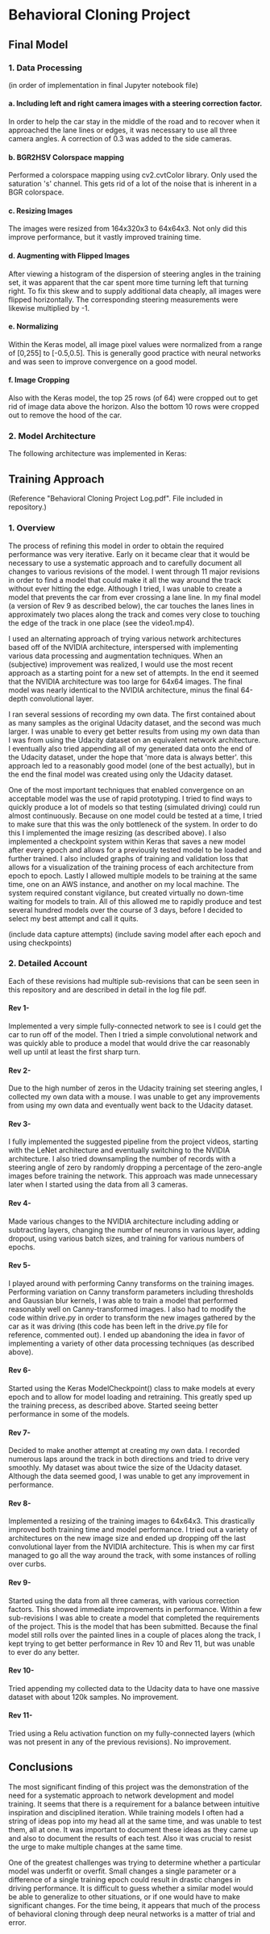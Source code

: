 # Behavioral Cloning Project

## Final Model
### 1. Data Processing 

(in order of implementation in final Jupyter notebook file)
  
  #### a. Including left and right camera images with a steering correction factor.
  
In order to help the car stay in the middle of the road and to recover when it approached the lane lines or edges, it was necessary to use all three camera angles. A correction of 0.3 was added to the side cameras. 
  
  #### b. BGR2HSV Colorspace mapping
  
Performed a colorspace mapping using cv2.cvtColor library. Only used the saturation 's' channel. This gets rid of a lot of the noise that is inherent in a BGR colorspace. 

  #### c. Resizing Images
  
The images were resized from 164x320x3 to 64x64x3. Not only did this improve performance, but it vastly improved training time. 
  
  #### d. Augmenting with Flipped Images
  
After viewing a histogram of the dispersion of steering angles in the training set, it was apparent that the car spent more time turning left that turning right. To fix this skew and to supply additional data cheaply, all images were flipped horizontally. The corresponding steering measurements were likewise multiplied by -1.
  
  #### e. Normalizing 
  
Within the Keras model, all image pixel values were normalized from a range of [0,255] to [-0.5,0.5]. This is generally good practice with neural networks and was seen to improve convergence on a good model.   
  
  #### f. Image Cropping
  
Also with the Keras model, the top 25 rows (of 64) were cropped out to get rid of image data above the horizon. Also the bottom 10 rows were cropped out to remove the hood of the car. 


### 2. Model Architecture
The following architecture was implemented in Keras:




## Training Approach
(Reference "Behavioral Cloning Project Log.pdf". File included in repository.)
### 1. Overview

The process of refining this model in order to obtain the required performance was very iterative. Early on it became clear that it would be necessary to use a systematic approach and to carefully document all changes to various revisions of the model. I went through 11 major revisions in order to find a model that could make it all the way around the track without ever hitting the edge. Although I tried, I was unable to create a model that prevents the car from ever crossing a lane line. In my final model (a version of Rev 9 as described below), the car touches the lanes lines in approximately two places along the track and comes very close to touching the edge of the track in one place (see the video1.mp4).

I used an alternating approach of trying various network architectures based off of the NVIDIA architecture, interspersed with implementing various data processing and augmentation techniques. When an (subjective) improvement was realized, I would use the most recent approach as a starting point for a new set of attempts. In the end it seemed that the NVIDIA architecture was too large for 64x64 images. The final model was nearly identical to the NVIDIA architecture, minus the final 64-depth convolutional layer. 

I ran several sessions of recording my own data. The first contained about as many samples as the original Udacity dataset, and the second was much larger. I was unable to every get better results from using my own data than I was from using the Udacity dataset on an equivalent network architecture. I eventually also tried appending all of my generated data onto the end of the Udacity dataset, under the hope that 'more data is always better'. this approach led to a reasonably good model (one of the best actually), but in the end the final model was created using only the Udacity dataset. 

One of the most important techniques that enabled convergence on an acceptable model was the use of rapid prototyping. I tried to find ways to quickly produce a lot of models so that testing (simulated driving) could run almost continuously. Because on one model could be tested at a time, I tried to make sure that this was the only bottleneck of the system. In order to do this I implemented the image resizing (as described above). I also implemented a checkpoint system within Keras that saves a new model after every epoch and allows for a previously tested model to be loaded and further trained. I also included graphs of training and validation loss that allows for a visualization of the training process of each architecture from epoch to epoch. Lastly I allowed multiple models to be training at the same time, one on an AWS instance, and another on my local machine. The system required constant vigilance, but created virtually no down-time waiting for models to train. All of this allowed me to rapidly produce and test several hundred models over the course of 3 days, before I decided to select my best attempt and call it quits.

(include data capture attempts)
(include saving model after each epoch and using checkpoints)
### 2. Detailed Account

Each of these revisions had multiple sub-revisions that can be seen seen in this repository and are described in detail in the log file pdf. 

#### Rev 1-
Implemented a very simple fully-connected network to see is I could get the car to run off of the model. Then I tried a simple convolutional network and was quickly able to produce a model that would drive the car reasonably well up until at least the first sharp turn.    

#### Rev 2-
Due to the high number of zeros in the Udacity training set steering angles, I collected my own data with a mouse. I was unable to get any improvements from using my own data and eventually went back to the Udacity dataset.

#### Rev 3-
I fully implemented the suggested pipeline from the project videos, starting with the LeNet architecture and eventually switching to the NVIDIA architecture. I also tried downsampling the number of records with a steering angle of zero by randomly dropping a percentage of the zero-angle images before training the network. This approach was made unnecessary later when I started using the data from all 3 cameras.

#### Rev 4-
Made various changes to the NVIDIA architecture including adding or subtracting layers, changing the number of neurons in various layer, adding dropout, using various batch sizes, and training for various numbers of epochs. 

#### Rev 5-
I played around with performing Canny transforms on the training images. Performing variation on Canny transform parameters including thresholds and Gaussian blur kernels, I was able to train a model that performed reasonably well on Canny-transformed images. I also had to modify the code within drive.py in order to transform the new images gathered by the car as it was driving (this code has been left in the drive.py file for reference, commented out). I ended up abandoning the idea in favor of implementing a variety of other data processing techniques (as described above).

#### Rev 6-
Started using the Keras ModelCheckpoint() class to make models at every epoch and to allow for model loading and retraining. This greatly sped up the training precess, as described above. Started seeing better performance in some of the models.


#### Rev 7-
Decided to make another attempt at creating my own data. I recorded numerous laps around the track in both directions and tried to drive very smoothly. My dataset was about twice the size of the Udacity dataset. Although the data seemed good, I was unable to get any improvement in performance.

#### Rev 8-
Implemented a resizing of the training images to 64x64x3. This drastically improved both training time and model performance. I tried out a variety of architectures on the new image size and ended up dropping off the last convolutional layer from the NVIDIA architecture. This is when my car first managed to go all the way around the track, with some instances of rolling over curbs. 


#### Rev 9-
Started using the data from all three cameras, with various correction factors. This showed immediate improvements in performance. Within a few sub-revisions I was able to create a model that completed the requirements of the project. This is the model that has been submitted. Because the final model still rolls over the painted lines in a couple of places along the track, I kept trying to get better performance in Rev 10 and Rev 11, but was unable to ever do any better.  

#### Rev 10-
Tried appending my collected data to the Udacity data to have one massive dataset with about 120k samples. No improvement.


#### Rev 11-
Tried using a Relu activation function on my fully-connected layers (which was not present in any of the previous revisions). No improvement.

## Conclusions
The most significant finding of this project was the demonstration of the need for a systematic approach to network development and model training. It seems that there is a requirement for a balance between intuitive inspiration and disciplined iteration. While training models I often had a string of ideas pop into my head all at the same time, and was unable to test them, all at one. It was important to document these ideas as they came up and also to document the results of each test. Also it was crucial to resist the urge to make multiple changes at the same time. 

One of the greatest challenges was trying to determine whether a particular model was underfit or overfit. Small changes a single parameter or a difference of a single training epoch could result in drastic changes in driving performance. It is difficult to guess whether a similar model would be able to generalize to other situations, or if one would have to make significant changes. For the time being, it appears that much of the process of behavioral cloning through deep neural networks is a matter of trial and error.


